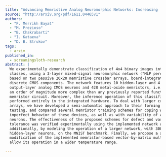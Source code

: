 ```yaml
---
title: "Advancing Memristive Analog Neuromorphic Networks: Increasing   Complexity, and Coping with Imperfect Hardware Components"
source: "http://arxiv.org/pdf/1611.04465v1"
authors:
  - "F. Merrikh Bayat"
  - "M. Prezioso"
  - "B. Chakrabarti"
  - "I. Kataeva"
  - "D. B. Strukov"
tags:
  - arxiv
published_in:
  - screamingsloth-research
abstract: |
  We experimentally demonstrate classification of 4x4 binary images into 4
  classes, using a 3-layer mixed-signal neuromorphic network ("MLP perceptron"),
  based on two passive 20x20 memristive crossbar arrays, board-integrated with
  discrete CMOS components. The network features 10 hidden-layer and 4
  output-layer analog CMOS neurons and 428 metal-oxide memristors, i.e. is almost
  an order of magnitude more complex than any previously reported functional
  memristor circuit. Moreover, the inference operation of this classifier is
  performed entirely in the integrated hardware. To deal with larger crossbar
  arrays, we have developed a semi-automatic approach to their forming and
  testing, and compared several memristor training schemes for coping with
  imperfect behavior of these devices, as well as with variability of analog CMOS
  neurons. The effectiveness of the proposed schemes for defect and variation
  tolerance was verified experimentally using the implemented network and,
  additionally, by modeling the operation of a larger network, with 300
  hidden-layer neurons, on the MNIST benchmark. Finally, we propose a simple
  modification of the implemented memristor-based vector-by-matrix multiplier to
  allow its operation in a wider temperature range.
  
---
```

